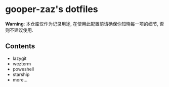# gooper-zaz's dotfiles

**Warning**: 本仓库仅作为记录用途, 在使用此配置前请确保你知晓每一项的细节, 否则不建议使用.

## Contents

- lazygit
- wezterm
- poweshell
- starship
- more...
